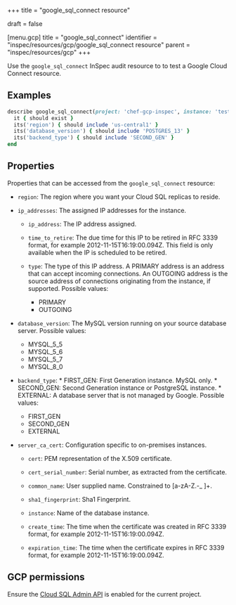 +++
title = "google_sql_connect resource"

draft = false


[menu.gcp]
title = "google_sql_connect"
identifier = "inspec/resources/gcp/google_sql_connect resource"
parent = "inspec/resources/gcp"
+++

Use the `google_sql_connect` InSpec audit resource to to test a Google Cloud Connect resource.

## Examples

```ruby
describe google_sql_connect(project: 'chef-gcp-inspec', instance: 'test-pg') do
  it { should exist }
  its('region') { should include 'us-central1' }
  its('database_version') { should include 'POSTGRES_13' }
  its('backend_type') { should include 'SECOND_GEN' }
end

```

## Properties

Properties that can be accessed from the `google_sql_connect` resource:


  * `region`: The region where you want your Cloud SQL replicas to reside.

  * `ip_addresses`: The assigned IP addresses for the instance.

    * `ip_address`: The IP address assigned.

    * `time_to_retire`: The due time for this IP to be retired in RFC 3339 format, for example 2012-11-15T16:19:00.094Z. This field is only available when the IP is scheduled to be retired.

    * `type`: The type of this IP address. A PRIMARY address is an address that can accept incoming connections. An OUTGOING address is the source address of connections originating from the instance, if supported.
    Possible values:
      * PRIMARY
      * OUTGOING

  * `database_version`: The MySQL version running on your source database server.
  Possible values:
    * MYSQL_5_5
    * MYSQL_5_6
    * MYSQL_5_7
    * MYSQL_8_0

  * `backend_type`: * FIRST_GEN: First Generation instance. MySQL only. * SECOND_GEN: Second Generation instance or PostgreSQL instance. * EXTERNAL: A database server that is not managed by Google.
  Possible values:
    * FIRST_GEN
    * SECOND_GEN
    * EXTERNAL

  * `server_ca_cert`: Configuration specific to on-premises instances.

    * `cert`: PEM representation of the X.509 certificate.

    * `cert_serial_number`: Serial number, as extracted from the certificate.

    * `common_name`: User supplied name. Constrained to [a-zA-Z.-_ ]+.

    * `sha1_fingerprint`: Sha1 Fingerprint.

    * `instance`: Name of the database instance.

    * `create_time`: The time when the certificate was created in RFC 3339 format, for example 2012-11-15T16:19:00.094Z.

    * `expiration_time`: The time when the certificate expires in RFC 3339 format, for example 2012-11-15T16:19:00.094Z.


## GCP permissions

Ensure the [Cloud SQL Admin API](https://console.cloud.google.com/apis/library/sqladmin.googleapis.com/) is enabled for the current project.
